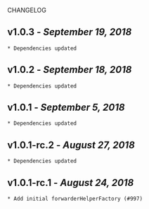 <!--
changelogUtils.file is auto-generated using the monorepo-scripts package. Don't edit directly.
Edit the package's CHANGELOG.json file only.
-->

CHANGELOG

## v1.0.3 - _September 19, 2018_

    * Dependencies updated

## v1.0.2 - _September 18, 2018_

    * Dependencies updated

## v1.0.1 - _September 5, 2018_

    * Dependencies updated

## v1.0.1-rc.2 - _August 27, 2018_

    * Dependencies updated

## v1.0.1-rc.1 - _August 24, 2018_

    * Add initial forwarderHelperFactory (#997)
